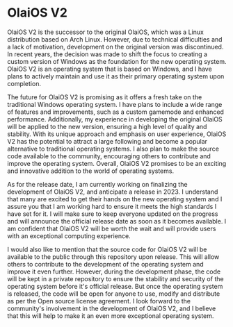 # OlaiOS V2
OlaiOS V2 is the successor to the original OlaiOS, which was a Linux distribution based on Arch Linux. However, due to technical difficulties and a lack of motivation, development on the original version was discontinued. In recent years, the decision was made to shift the focus to creating a custom version of Windows as the foundation for the new operating system. OlaiOS V2 is an operating system that is based on Windows, and I have plans to actively maintain and use it as their primary operating system upon completion.

The future for OlaiOS V2 is promising as it offers a fresh take on the traditional Windows operating system. I have plans to include a wide range of features and improvements, such as a custom gamemode and enhanced performance. Additionally, my experience in developing the original OlaiOS will be applied to the new version, ensuring a high level of quality and stability. With its unique approach and emphasis on user experience, OlaiOS V2 has the potential to attract a large following and become a popular alternative to traditional operating systems. I also plan to make the source code available to the community, encouraging others to contribute and improve the operating system. Overall, OlaiOS V2 promises to be an exciting and innovative addition to the world of operating systems.

As for the release date, I am currently working on finalizing the development of OlaiOS V2, and anticipate a release in 2023. I understand that many are excited to get their hands on the new operating system and I assure you that I am working hard to ensure it meets the high standards I have set for it. I will make sure to keep everyone updated on the progress and will announce the official release date as soon as it becomes available. I am confident that OlaiOS V2 will be worth the wait and will provide users with an exceptional computing experience.

I would also like to mention that the source code for OlaiOS V2 will be available to the public through this repository upon release. This will allow others to contribute to the development of the operating system and improve it even further. However, during the development phase, the code will be kept in a private repository to ensure the stability and security of the operating system before it's official release. But once the operating system is released, the code will be open for anyone to use, modify and distribute as per the Open source license agreement. I look forward to the community's involvement in the development of OlaiOS V2, and I believe that this will help to make it an even more exceptional operating system.
